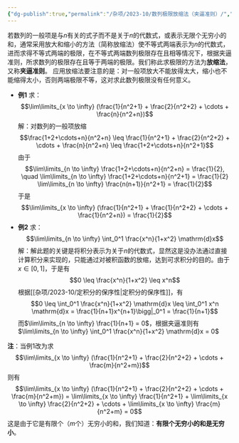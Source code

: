 ```yaml
---
{"dg-publish":true,"permalink":"/杂项/2023-10/数列极限放缩法（夹逼准则）/","dgPassFrontmatter":true}
---
```


若数列的一般项是与$n$有关的式子而不是关于$n$的代数式，或表示无限个无穷小的和，通常采用放大和缩小的方法（简称放缩法）使不等式两端表示为$n$的代数式，进而求得不等式两端的极限，在不等式两端数列极限存在且相等情况下，根据夹逼准则，所求数列的极限存在且等于两端的极限。我们称此求极限的方法为**放缩法**，又称**夹逼准则**。
应用放缩法要注意的是：对一般项放大不能放得太大，缩小也不能缩得太小，否则两端极限不等，这对求此数列极限没有任何意义。
- **例1**
	求：
	$$\lim\limits_{x \to \infty} (\frac{1}{n^2+1} + \frac{2}{n^2+2} + \cdots + \frac{n}{n^2+n})$$
	解：对数列的一般项放缩
	$$\frac{1+2+\cdots+n}{n^2+n} \leq \frac{1}{n^2+1} + \frac{2}{n^2+2} + \cdots + \frac{n}{n^2+n} \leq \frac{1+2+\cdots+n}{n^2+1}$$
	由于
	$$\lim\limits_{n \to \infty} \frac{1+2+\cdots+n}{n^2+n} = \frac{1}{2}, \quad
	\lim\limits_{n \to \infty} \frac{1+2+\cdots+n}{n^2+1} = 
	\frac{1}{2} \lim\limits_{n \to \infty} \frac{n(n+1)}{n^2+1} = \frac{1}{2}$$
	于是
	$$\lim\limits_{x \to \infty} (\frac{1}{n^2+1} + \frac{1}{n^2+2} + \cdots + \frac{1}{n^2+n}) = \frac{1}{2}$$
- **例2**
	求：
	$$\lim\limits_{n \to \infty} \int_0^1 \frac{x^n}{1+x^2} \mathrm{d}x$$
	解：解此题的关键是将积分表示为关于$n$的代数式，显然这是没办法通过直接计算积分来实现的，只能通过对被积函数的放缩，达到可求积分的目的。由于$x \in [0,1]$，于是有
	$$0 \leq \frac{x^n}{1+x^2} \leq x^n$$
	根据[[杂项/2023-10/定积分的保序性\|定积分的保序性]]，有
	$$0 \leq \int_0^1 \frac{x^n}{1+x^2} \mathrm{d}x \leq \int_0^1 x^n \mathrm{d}x = \frac{1}{n+1}x^{n+1}\bigg|_0^1 = \frac{1}{n+1}$$
	而$\lim\limits_{n \to \infty} \frac{1}{n+1} = 0$，根据夹逼准则有$\lim\limits_{n \to \infty} \int_0^1 \frac{x^n}{1+x^2} \mathrm{d}x = 0$

**注**：当例1改为求
	$$\lim\limits_{x \to \infty} (\frac{1}{n^2+1} + \frac{2}{n^2+2} + \cdots + \frac{m}{n^2+m})$$
	则有
	$$\lim\limits_{x \to \infty} (\frac{1}{n^2+1} + \frac{2}{n^2+2} + \cdots + \frac{m}{n^2+m}) = \lim\limits_{x \to \infty} \frac{1}{n^2+1} + \lim\limits_{x \to \infty} \frac{2}{n^2+2} + \cdots + \lim\limits_{x \to \infty} \frac{m}{n^2+m} = 0$$
	这是由于它是有限个（$m$个）无穷小的和，我们知道：**有限个无穷小的和是无穷小**。